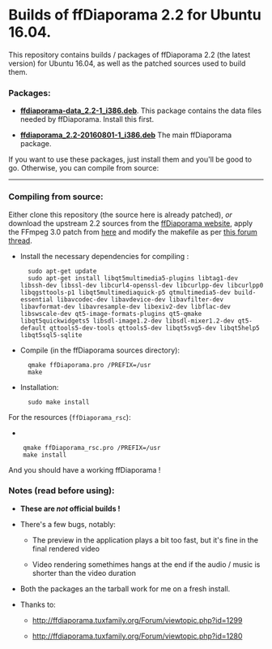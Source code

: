 # Builds of ffDiaporama 2.2 for Ubuntu 16.04.

This repository contains builds / packages of ffDiaporama 2.2 (the latest version) for Ubuntu 16.04, as well as the patched sources used to build them.

### Packages:

* **[ffdiaporama-data_2.2-1_i386.deb](https://github.com/JonasCz/ffdiaporama-1604-builds/raw/master/ffdiaporama-data_2.2-1_i386.deb)**. This package contains the data files needed by ffDiaporama. Install this first.

* **[ffdiaporama_2.2-20160801-1_i386.deb](https://github.com/JonasCz/ffdiaporama-1604-builds/raw/master/ffdiaporama_2.2-20160801-1_i386.deb)** The main ffDiaporama package.

If you want to use these packages, just install them and you'll be good to go. Otherwise, you can compile from source:

---

### Compiling from source:

Either clone this repository (the source here is already patched), _or_ download the upstream 2.2 sources from the [ffDiaporama website](http://ffdiaporama.tuxfamily.org), apply the FFmpeg 3.0 patch from [here](https://aur.archlinux.org/cgit/aur.git/plain/ffmpeg3.0.patch?h=ffdiaporama&id=a25505da62080306824ebe115d4ce98a175f344e) and modify the makefile as per [this forum thread](http://ffdiaporama.tuxfamily.org/Forum/viewtopic.php?id=1299).

* Install the necessary dependencies for compiling :

        sudo apt-get update
        sudo apt-get install libqt5multimedia5-plugins libtag1-dev libssh-dev libssl-dev libcurl4-openssl-dev libcurlpp-dev libcurlpp0 libqgsttools-p1 libqt5multimediaquick-p5 qtmultimedia5-dev build-essential libavcodec-dev libavdevice-dev libavfilter-dev libavformat-dev libavresample-dev libexiv2-dev libflac-dev libswscale-dev qt5-image-formats-plugins qt5-qmake libqt5quickwidgets5 libsdl-image1.2-dev libsdl-mixer1.2-dev qt5-default qttools5-dev-tools qttools5-dev libqt5svg5-dev libqt5help5 libqt5sql5-sqlite

* Compile (in the ffDiaporama sources directory):

        qmake ffDiaporama.pro /PREFIX=/usr
        make

* Installation:

        sudo make install

For the resources (`ffDiaporama_rsc`):

* 

        qmake ffDiaporama_rsc.pro /PREFIX=/usr
        make install
        
And you should have a working ffDiaporama !

### Notes (read before using):

* **These are _not_ official builds !**

* There's a few bugs, notably:

    * The preview in the application plays a bit too fast, but it's fine in the final rendered video

    * Video rendering somethimes hangs at the end if the audio / music is shorter than the video duration


* Both the packages an the tarball work for me on a fresh install.

* Thanks to:

    * http://ffdiaporama.tuxfamily.org/Forum/viewtopic.php?id=1299

    * http://ffdiaporama.tuxfamily.org/Forum/viewtopic.php?id=1280

